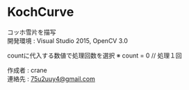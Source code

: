 ﻿# KochCurve
コッホ雪片を描写  
開発環境 : Visual Studio 2015, OpenCV 3.0  
 
countに代入する数値で処理回数を選択 ※ count = 0 // 処理１回  

作成者 : crane  
連絡先 : 75u2uuy4@gmail.com